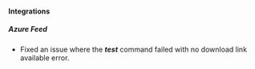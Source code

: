 
#### Integrations

##### Azure Feed

- Fixed an issue where  the ***test*** command failed with no download link available error.
